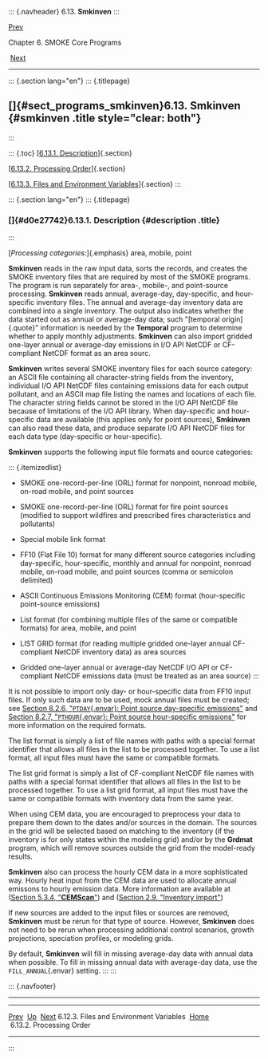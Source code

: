 ::: {.navheader}
6.13. **Smkinven**
:::

[Prev](ch06s12s03.html) 

Chapter 6. SMOKE Core Programs

 [Next](ch06s13s02.html)

------------------------------------------------------------------------

::: {.section lang="en"}
::: {.titlepage}
<div>

<div>

[]{#sect_programs_smkinven}6.13. **Smkinven** {#smkinven .title style="clear: both"}
---------------------------------------------

</div>

</div>
:::

::: {.toc}
[[6.13.1. Description](ch06s13.html#d0e27742)]{.section}

[[6.13.2. Processing Order](ch06s13s02.html)]{.section}

[[6.13.3. Files and Environment Variables](ch06s13s03.html)]{.section}
:::

::: {.section lang="en"}
::: {.titlepage}
<div>

<div>

### []{#d0e27742}6.13.1. Description {#description .title}

</div>

</div>
:::

[*Processing categories:*]{.emphasis} area, mobile, point

**Smkinven** reads in the raw input data, sorts the records, and creates
the SMOKE inventory files that are required by most of the SMOKE
programs. The program is run separately for area-, mobile-, and
point-source processing. **Smkinven** reads annual, average-day,
day-specific, and hour-specific inventory files. The annual and
average-day inventory data are combined into a single inventory. The
output also indicates whether the data started out as annual or
average-day data; such "[temporal origin]{.quote}" information is needed
by the **Temporal** program to determine whether to apply monthly
adjustments. **Smkinven** can also import gridded one-layer annual or
average-day emissions in I/O API NetCDF or CF-compliant NetCDF format as
an area sourc.

**Smkinven** writes several SMOKE inventory files for each source
category: an ASCII file containing all character-string fields from the
inventory, individual I/O API NetCDF files containing emissions data for
each output pollutant, and an ASCII map file listing the names and
locations of each file. The character string fields cannot be stored in
the I/O API NetCDF file because of limitations of the I/O API library.
When day-specific and hour-specific data are available (this applies
only for point sources), **Smkinven** can also read these data, and
produce separate I/O API NetCDF files for each data type (day-specific
or hour-specific).

**Smkinven** supports the following input file formats and source
categories:

::: {.itemizedlist}
-   SMOKE one-record-per-line (ORL) format for nonpoint, nonroad mobile,
    on-road mobile, and point sources

-   SMOKE one-record-per-line (ORL) format for fire point sources
    (modified to support wildfires and prescribed fires characteristics
    and pollutants)

-   Special mobile link format

-   FF10 (Flat File 10) format for many different source categories
    including day-specific, hour-specific, monthly and annual for
    nonpoint, nonroad mobile, on-road mobile, and point sources (comma
    or semicolon delimited)

-   ASCII Continuous Emissions Monitoring (CEM) format (hour-specific
    point-source emissions)

-   List format (for combining multiple files of the same or compatible
    formats) for area, mobile, and point

-   LIST GRID format (for reading multiple gridded one-layer annual
    CF-compliant NetCDF inventory data) as area sources

-   Gridded one-layer annual or average-day NetCDF I/O API or
    CF-compliant NetCDF emissions data (must be treated as an area
    source)
:::

It is not possible to import only day- or hour-specific data from FF10
input files. If only such data are to be used, mock annual files must be
created; see [Section 8.2.6, "`PTDAY`{.envar}: Point source day-specific
emissions"](ch08s02s06.html "8.2.6. PTDAY: Point source day-specific emissions")
and [Section 8.2.7, "`PTHOUR`{.envar}: Point source hour-specific
emissions"](ch08s02s07.html "8.2.7. PTHOUR: Point source hour-specific emissions")
for more information on the required formats.

The list format is simply a list of file names with paths with a special
format identifier that allows all files in the list to be processed
together. To use a list format, all input files must have the same or
compatible formats.

The list grid format is simply a list of CF-compliant NetCDF file names
with paths with a special format identifier that allows all files in the
list to be processed together. To use a list grid format, all input
files must have the same or compatible formats with inventory data from
the same year.

When using CEM data, you are encouraged to preprocess your data to
prepare them down to the dates and/or sources in the domain. The sources
in the grid will be selected based on matching to the inventory (if the
inventory is for only states within the modeling grid) and/or by the
**Grdmat** program, which will remove sources outside the grid from the
model-ready results.

**Smkinven** also can process the hourly CEM data in a more
sophisticated way. Hourly heat input from the CEM data are used to
allocate annual emissons to hourly emission data. More information are
available at ([Section 5.3.4,
"**CEMScan**"](ch05s03s04.html "5.3.4. CEMScan")) and ([Section 2.9,
"Inventory import"](ch02s09.html "2.9. Inventory import"))

If new sources are added to the input files or sources are removed,
**Smkinven** must be rerun for that type of source. However,
**Smkinven** does not need to be rerun when processing additional
control scenarios, growth projections, speciation profiles, or modeling
grids.

By default, **Smkinven** will fill in missing average-day data with
annual data when possible. To fill in missing annual data with
average-day data, use the `FILL_ANNUAL`{.envar} setting.
:::
:::

::: {.navfooter}

------------------------------------------------------------------------

  ------------------------------------------ -------------------- ---------------------------
  [Prev](ch06s12s03.html)                      [Up](ch06.html)        [Next](ch06s13s02.html)
  6.12.3. Files and Environment Variables     [Home](index.html)     6.13.2. Processing Order
  ------------------------------------------ -------------------- ---------------------------
:::
